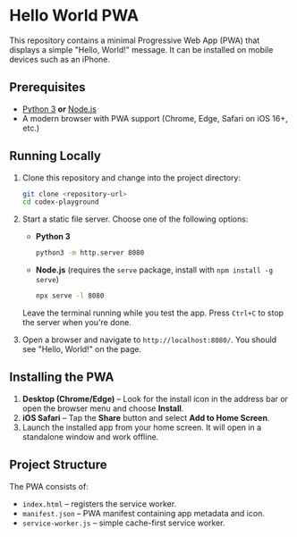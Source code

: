 # Hello World PWA

This repository contains a minimal Progressive Web App (PWA) that displays a simple "Hello, World!" message. It can be installed on mobile devices such as an iPhone.

## Prerequisites

- [Python 3](https://www.python.org/) **or** [Node.js](https://nodejs.org/)
- A modern browser with PWA support (Chrome, Edge, Safari on iOS 16+, etc.)

## Running Locally

1. Clone this repository and change into the project directory:

   ```bash
   git clone <repository-url>
   cd codex-playground
   ```

2. Start a static file server. Choose one of the following options:

   - **Python 3**

     ```bash
     python3 -m http.server 8080
     ```

   - **Node.js** (requires the `serve` package, install with `npm install -g serve`)

     ```bash
     npx serve -l 8080
     ```

   Leave the terminal running while you test the app. Press `Ctrl+C` to stop the server when you're done.

3. Open a browser and navigate to `http://localhost:8080/`. You should see "Hello, World!" on the page.

## Installing the PWA

1. **Desktop (Chrome/Edge)** – Look for the install icon in the address bar or open the browser menu and choose **Install**.
2. **iOS Safari** – Tap the **Share** button and select **Add to Home Screen**.
3. Launch the installed app from your home screen. It will open in a standalone window and work offline.

## Project Structure

The PWA consists of:

- `index.html` – registers the service worker.
- `manifest.json` – PWA manifest containing app metadata and icon.
- `service-worker.js` – simple cache-first service worker.
